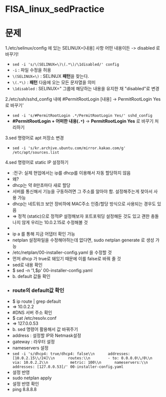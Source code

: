 # FISA_linux_sedPractice

# 문제
1./etc/selinux/config 에 있는 SELINUX=[내용] 사항 어떤 내용이든 -> disabled 로 바꾸기!
- `sed -i 's/\(SELINUX=\)\(.*\)/\1disabled/' config`
- `-i` : 파일 수정을 허용
- `\(SELINUX=\)` : SELINUX **패턴**을 찾는다.
- `\(.*\)` : **패턴** 다음에 오는 모든 문자열을 의미
- `\1disabled` : SELINUX=" 그룹에 해당하는 내용을 유지한 채 "disabled"로 변경

2./etc/ssh/sshd_config 내에 #PermitRootLogin [내용] → PermitRootLogin Yes 로 바꾸기’
 - `sed -i 's/#PermitRootLogin .*/PermitRootLogin Yes/' sshd_config`
 - **#PermitRootLogin + 어떠한 내용(`.*`)** → **PermitRootLogin Yes** 로 바꾸기 처리하기

3.sed 명령어로 apt 저장소 변경
 - `sed -i 's/kr.archive.ubuntu.com/mirror.kakao.com/g' /etc/apt/sources.list`
 
4.sed 명령어로 static IP 설정하기
 - <aside> :전구: 실제 현업에서는 ip를 dhcp를 이용해서 자동 할당하지 않음
 - 왜?
 - dhcp는 약 8만초마다 새로 할당
 - 서버를 통신해서 기능을 구동하려면 그 주소를 알아야 함. 설정해주는게 찾아서 사용 가능
 - dhcp는 네트워크 보안 장비하에 MAC주소 인증/할당 방식으로 사용되는 경우도 있음
 - ⇒ 정적 (static)으로 정적IP 설정해보자 포트포워딩 설정해둔 것도 있고 괜한 충돌 나지 않게 우리는 10.0.2.15로 수정해볼 것
 - </aside>
 - ip a 를 통해 지금 어댑터 확인 가능
 - netplan 설정파일을 수정해야하는데 없다면, sudo netplan generate 로 생성 가능
 - /etc/netplan/00-installer-config.yaml 을 수정할 것
 - 먼저 dhcp 가 true로 돼있기 때문에 이를 false로 바꿔 줄 것
 - sed로 내용 확인
 - $ sed -n '1,$p' 00-installer-config.yaml
 - b. default 값들 확인
 - ### route의 default값 확인
 - $ ip route | grep default
 - => 10.0.2.2
 - #DNS 서버 주소 확인
 - $ cat /etc/resolv.conf
 - => 127.0.0.53
 - b. sed 명령어 활용해서 값 바꿔주기
 - address : 설정할 IP와 Netmask설정
 - gateway : 라우터 설정
 - nameservers 설정
 - `sed -i 's/dhcp4: true/dhcp4: false\\n      addresses: [10.0.2.15\\/24]\\n      routes:\\n        - to: 0.0.0.0\\/0\\n          via: 10.0.2.2\\n          metric: 100\\n      nameservers:\\n        addresses: [127.0.0.53]/' 00-installer-config.yaml`
 - 설정 반영
 - sudo netplan apply
 - 설정 반영 확인
 - ping 8.8.8.8 

